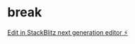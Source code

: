 # break

[Edit in StackBlitz next generation editor ⚡️](https://stackblitz.com/~/github.com/RTWeiss/break)